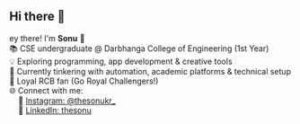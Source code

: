 ## Hi there 👋

ey there! I'm **Sonu** 👋  
📚 CSE undergraduate @ Darbhanga College of Engineering (1st Year)  
💡 Exploring programming, app development & creative tools  
🤖 Currently tinkering with automation, academic platforms & technical setup  
🏏 Loyal RCB fan (Go Royal Challengers!)  
🌐 Connect with me:  
&nbsp;&nbsp;&nbsp;&nbsp;📸 [Instagram: @thesonukr_](https://instagram.com/thesonukr_)  
&nbsp;&nbsp;&nbsp;&nbsp;💼 [LinkedIn: thesonu](https://linkedin.com/in/thesonu)


<!--
**sonu-dce/sonu-dce** is a ✨ _special_ ✨ repository because its `README.md` (this file) appears on your GitHub profile.

Here are some ideas to get you started:

- 🔭 I’m currently working on ...
- 🌱 I’m currently learning ...
- 👯 I’m looking to collaborate on ...
- 🤔 I’m looking for help with ...
- 💬 Ask me about ...
- 📫 How to reach me: ...
- 😄 Pronouns: ...
- ⚡ Fun fact: ...
-->
